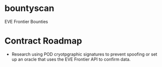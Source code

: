 # bountyscan
EVE Frontier Bounties

# Contract Roadmap
* Research using POD cryotpgraphic signatures to prevent spoofing or set up an oracle that uses the EVE Frontier API to confirm data.

